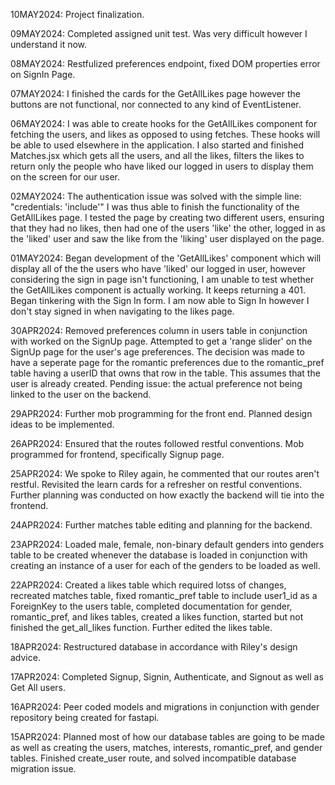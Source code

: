 10MAY2024:
Project finalization.


09MAY2024:
Completed assigned unit test. Was very difficult however I understand it now.


08MAY2024:
Restfulized preferences endpoint, fixed DOM properties error on SignIn Page.


07MAY2024:
I finished the cards for the GetAllLikes page however the buttons are not functional, nor connected to any kind of EventListener.


06MAY2024:
I was able to create hooks for the GetAllLikes component for fetching the users, and likes as opposed to using fetches. These hooks will be able to used elsewhere in the application. I also started and finished Matches.jsx which gets all the users, and all the likes, filters the likes to return only the people who have liked our logged in users to display them on the screen for our user.


02MAY2024:
The authentication issue was solved with the simple line: 
"credentials: 'include'" 
I was thus able to finish the functionality of the GetAllLikes page. I tested the page by creating two different users, ensuring that they had no likes, then had one of the users 'like' the other, logged in as the 'liked' user and saw the like from the 'liking' user displayed on the page.


01MAY2024:
Began development of the 'GetAllLikes' component which will display all of the the users who have 'liked' our logged in user, however considering the sign in page isn't functioning, I am unable to test whether the GetAllLikes component is actually working. It keeps returning a 401. Began tinkering with the Sign In form. I am now able to Sign In however I don't stay signed in when navigating to the likes page.


30APR2024:
Removed preferences column in users table in conjunction with worked on the SignUp page. Attempted to get a 'range slider' on the SignUp page for the user's age preferences. The decision was made to have a seperate page for the romantic preferences due to the romantic_pref table having a userID that owns that row in the table. This assumes that the user is already created. Pending issue: the actual preference not being linked to the user on the backend.


29APR2024:
Further mob programming for the front end. Planned design ideas to be implemented. 


26APR2024:
Ensured that the routes followed restful conventions. Mob programmed for frontend, specifically Signup page.


25APR2024:
We spoke to Riley again, he commented that our routes aren't restful. Revisited the learn cards for a refresher on restful conventions. Further planning was conducted on how exactly the backend will tie into the frontend.


24APR2024:
Further matches table editing and planning for the backend.


23APR2024:
Loaded male, female, non-binary default genders into genders table to be created whenever the database is loaded in conjunction with creating an instance of a user for each of the genders to be loaded as well.


22APR2024:
Created a likes table which required lotss of changes, recreated matches table, fixed romantic_pref table to include user1_id as a ForeignKey to the users table, completed documentation for gender, romantic_pref, and likes tables, created a likes function, started but not finished the get_all_likes function. Further edited the likes table.


18APR2024:
Restructured database in accordance with Riley's design advice.


17APR2024:
Completed Signup, Signin, Authenticate, and Signout as well as Get All users.


16APR2024:
Peer coded models and migrations in conjunction with gender repository being created for fastapi.


15APR2024:
Planned most of how our database tables are going to be made as well as creating the users, matches, interests, romantic_pref, and gender tables. Finished create_user route, and solved incompatible database migration issue.
